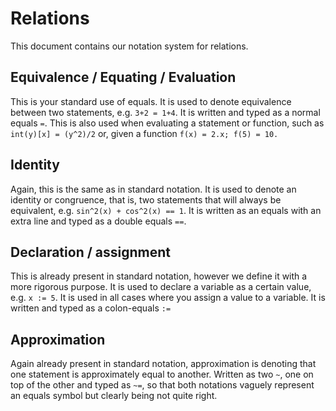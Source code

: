 # Relations

This document contains our notation system for relations.

## Equivalence / Equating / Evaluation
This is your standard use of equals. It is used to denote equivalence between
two statements, e.g. `3+2 = 1+4`. It is written and typed as a normal equals
`=`. This is also used when evaluating a statement or function, such as
`int(y)[x] = (y^2)/2` or, given a function `f(x) = 2.x; f(5) = 10.`
## Identity
Again, this is the same as in standard notation. It is used to denote an
identity or congruence, that is, two statements that will always be equivalent,
e.g.  `sin^2(x) + cos^2(x) == 1`. It is written as an equals with an
extra line and typed as a double equals `==`.

## Declaration / assignment
This is already present in standard notation, however we define it with a more
rigorous purpose. It is used to declare a variable as a certain value, e.g. `x
:= 5`. It is used in all cases where you assign a value to a variable. It is
written and typed as a colon-equals `:=` 

## Approximation
Again already present in standard notation, approximation is denoting that one
statement is approximately equal to another. Written as two `~`, one on top of the other and typed
as `~=`, so that both notations vaguely represent an equals symbol but clearly being not quite right.
